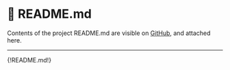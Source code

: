 # 📜 README.md

Contents of the project README.md are visible on [GitHub](https://github.com/Lodestone-Team/lodestone), and attached here.

---

{!README.md!}